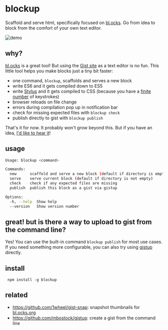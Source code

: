 # blockup

Scaffold and serve html, specifically focused on [bl.ocks](https://bl.ocks.org/). Go from idea to block from the comfort of your own text editor.

![demo](https://cloud.githubusercontent.com/assets/370976/19009608/acde643a-8743-11e6-9656-d49e4448c2b1.gif)

## why?

[bl.ocks](https://bl.ocks.org/) is a great tool! But using the [Gist site](https://gist.github.com/) as a text editor is no fun. This little tool helps you make blocks just a tiny bit faster:
- one command, `blockup`, scaffolds and serves a new block
- write ES6 and it gets compiled down to ES5
- write [Stylus](http://stylus-lang.com/) and it gets compiled to CSS (because you have a [finite number](http://keysleft.com/) of keystrokes)
- browser reloads on file change
- errors during compilation pop up in notification bar
- check for missing expected files with `blockup check`
- publish directly to gist with `blockup publish`

That's it for now. It probably won't grow beyond this. But if you have an idea, [I'd like to hear it](https://github.com/gabrielflorit/blockup/issues)!

## usage

```sh
Usage: blockup <command>

Commands:
  new      scaffold and serve a new block (default if directory is empty)
  serve    serve current block (default if directory is not empty)
  check    check if any expected files are missing
  publish  publish this block as a gist via gistup

Options:
  -h, --help  Show help                                                [boolean]
  --version   Show version number                                      [boolean]
```

## great! but is there a way to upload to gist from the command line?

Yes! You can use the built-in command `blockup publish` for most use cases. If you need something more configurable, you can also try using [gistup](https://github.com/mbostock/gistup) directly.

## install

` npm install -g blockup`

## related

- https://github.com/1wheel/gist-snap: snapshot thumbnails for [bl.ocks.org](http://bl.ocks.org/)
- https://github.com/mbostock/gistup: create a gist from the command line
